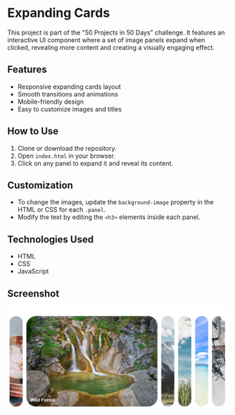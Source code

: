 # Expanding Cards

This project is part of the "50 Projects in 50 Days" challenge. It features an interactive UI component where a set of image panels expand when clicked, revealing more content and creating a visually engaging effect.

## Features

- Responsive expanding cards layout
- Smooth transitions and animations
- Mobile-friendly design
- Easy to customize images and titles

## How to Use

1. Clone or download the repository.
2. Open `index.html` in your browser.
3. Click on any panel to expand it and reveal its content.

## Customization

- To change the images, update the `background-image` property in the HTML or CSS for each `.panel`.
- Modify the text by editing the `<h3>` elements inside each panel.

## Technologies Used

- HTML
- CSS
- JavaScript

## Screenshot

![Expanding Cards Screenshot](./screenshot.PNG)


